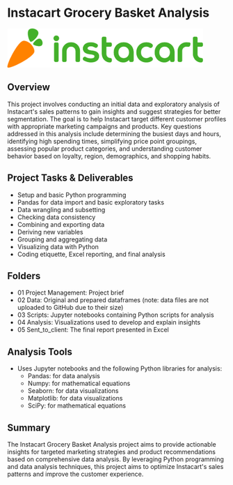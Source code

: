 # Instacart Grocery Basket Analysis 
<img src="Instacart_logo.png" alt="Instacart logo" style="width:450px;height:90px;">

## Overview
This project involves conducting an initial data and exploratory analysis of Instacart's sales patterns to gain insights and suggest strategies for better segmentation. The goal is to help Instacart target different customer profiles with appropriate marketing campaigns and products. Key questions addressed in this analysis include determining the busiest days and hours, identifying high spending times, simplifying price point groupings, assessing popular product categories, and understanding customer behavior based on loyalty, region, demographics, and shopping habits.

## Project Tasks & Deliverables
* Setup and basic Python programming
* Pandas for data import and basic exploratory tasks
* Data wrangling and subsetting
* Checking data consistency
* Combining and exporting data
* Deriving new variables
* Grouping and aggregating data
* Visualizing data with Python
* Coding etiquette, Excel reporting, and final analysis

## Folders
* 01 Project Management: Project brief
* 02 Data: Original and prepared dataframes (note: data files are not uploaded to GitHub due to their size)
* 03 Scripts: Jupyter notebooks containing Python scripts for analysis
* 04 Analysis: Visualizations used to develop and explain insights
* 05 Sent_to_client: The final report presented in Excel

## Analysis Tools
* Uses Jupyter notebooks and the following Python libraries for analysis:
  * Pandas: for data analysis
  * Numpy: for mathematical equations
  * Seaborn: for data visualizations
  * Matplotlib: for data visualizations
  * SciPy: for mathematical equations

## Summary
The Instacart Grocery Basket Analysis project aims to provide actionable insights for targeted marketing strategies and product recommendations based on comprehensive data analysis. By leveraging Python programming and data analysis techniques, this project aims to optimize Instacart's sales patterns and improve the customer experience.
